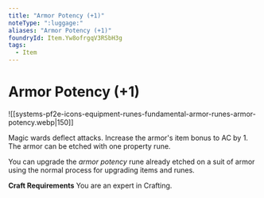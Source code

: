 ```yaml
---
title: "Armor Potency (+1)"
noteType: ":luggage:"
aliases: "Armor Potency (+1)"
foundryId: Item.Yw8ofrgqV3RSbH3g
tags:
  - Item
---
```


# Armor Potency (+1)
![[systems-pf2e-icons-equipment-runes-fundamental-armor-runes-armor-potency.webp|150]]

Magic wards deflect attacks. Increase the armor's item bonus to AC by 1. The armor can be etched with one property rune.

You can upgrade the _armor potency_ rune already etched on a suit of armor using the normal process for upgrading items and runes.

**Craft Requirements** You are an expert in Crafting.
